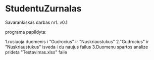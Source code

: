 # StudentuZurnalas
Savarankiskas darbas nr1.
v0.1

programa papildyta:

1.rusiuoja duomenis i "Gudrocius" ir "Nuskriaustukus"
2."Gudrocius" ir "Nuskriaustukus" isveda i du naujus failus
3.Duomenu spartos analize prideta "Testavimas.xlsx" faile
